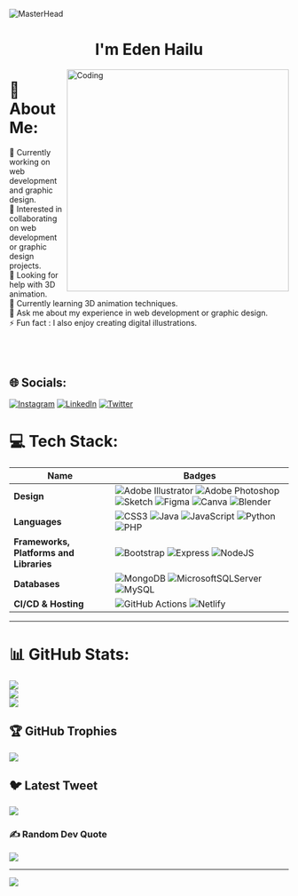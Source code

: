 ![MasterHead](https://user-images.githubusercontent.com/99312832/229244240-b3517b73-78f2-4c66-975d-dabfa36bb75c.png)
<h1 align="center">I'm Eden Hailu </h1>

<img align= "right" alt="Coding" width="400" src="https://media.giphy.com/media/hpXdHPfFI5wTABdDx9/giphy.gif">

# 💫 About Me:
🔭 Currently working on web development and graphic design.<br>👯 Interested in collaborating on web development or graphic design projects.<br>🤝 Looking for help with 3D animation.<br>🌱 Currently learning 3D animation techniques.<br>💬 Ask me about my experience in web development or graphic design.<br>⚡ Fun fact : I also enjoy creating digital illustrations.<br><br><br><br>


## 🌐 Socials:
[![Instagram](https://img.shields.io/badge/Instagram-%23E4405F.svg?logo=Instagram&logoColor=white)](https://instagram.com/ha_edu) [![LinkedIn](https://img.shields.io/badge/LinkedIn-%230077B5.svg?logo=linkedin&logoColor=white)](https://linkedin.com/in/eden-hailu222) [![Twitter](https://img.shields.io/badge/Twitter-%231DA1F2.svg?logo=Twitter&logoColor=white)](https://twitter.com/EduHa4) 

# 💻 Tech Stack:
Name | Badges
--- | --- 
**Design**  |  ![Adobe Illustrator](https://img.shields.io/badge/adobeillustrator-%23FF9A00.svg?style=for-the-badge&logo=adobeillustrator&logoColor=white) ![Adobe Photoshop](https://img.shields.io/badge/adobephotoshop-%2331A8FF.svg?style=for-the-badge&logo=adobephotoshop&logoColor=white) ![Sketch](https://img.shields.io/badge/Sketch-FFB387?style=for-the-badge&logo=sketch&logoColor=black) ![Figma](https://img.shields.io/badge/figma-%23F24E1E.svg?style=for-the-badge&logo=figma&logoColor=white) ![Canva](https://img.shields.io/badge/Canva-%2300C4CC.svg?style=for-the-badge&logo=Canva&logoColor=white) ![Blender](https://img.shields.io/badge/blender-%23F5792A.svg?style=for-the-badge&logo=blender&logoColor=white) 
**Languages**  |  ![CSS3](https://img.shields.io/badge/css3-%231572B6.svg?style=for-the-badge&logo=css3&logoColor=white) ![Java](https://img.shields.io/badge/java-%23ED8B00.svg?style=for-the-badge&logo=java&logoColor=white) ![JavaScript](https://img.shields.io/badge/javascript-%23323330.svg?style=for-the-badge&logo=javascript&logoColor=%23F7DF1E) ![Python](https://img.shields.io/badge/python-3670A0?style=for-the-badge&logo=python&logoColor=ffdd54) ![PHP](https://img.shields.io/badge/php-%23777BB4.svg?style=for-the-badge&logo=php&logoColor=white)
**Frameworks, Platforms and Libraries** | ![Bootstrap](https://img.shields.io/badge/bootstrap-%23563D7C.svg?style=for-the-badge&logo=bootstrap&logoColor=white) ![Express](https://img.shields.io/badge/Express-000?style=for-the-badge&logo=express&logoColor=white) ![NodeJS](https://img.shields.io/badge/node.js-6DA55F?style=for-the-badge&logo=node.js&logoColor=white)
**Databases**  | ![MongoDB](https://img.shields.io/badge/MongoDB-%234ea94b.svg?style=for-the-badge&logo=mongodb&logoColor=white) ![MicrosoftSQLServer](https://img.shields.io/badge/Microsoft%20SQL%20Sever-CC2927?style=for-the-badge&logo=microsoft%20sql%20server&logoColor=white) ![MySQL](https://img.shields.io/badge/mysql-%2300f.svg?style=for-the-badge&logo=mysql&logoColor=white)
 **CI/CD & Hosting**   | ![GitHub Actions](https://img.shields.io/badge/github%20actions-%232671E5.svg?style=for-the-badge&logo=githubactions&logoColor=white) ![Netlify](https://img.shields.io/badge/netlify-%23000000.svg?style=for-the-badge&logo=netlify&logoColor=#00C7B7) 

</p>
<hr>

# 📊 GitHub Stats:
![](https://github-readme-stats.vercel.app/api?username=eden1014&theme=dark&hide_border=false&include_all_commits=false&count_private=false)<br/>
![](https://github-readme-streak-stats.herokuapp.com/?user=eden1014&theme=dark&hide_border=false)<br/>
![](https://github-readme-stats.vercel.app/api/top-langs/?username=eden1014&theme=dark&hide_border=false&include_all_commits=false&count_private=false&layout=compact)

## 🏆 GitHub Trophies
![](https://github-profile-trophy.vercel.app/?username=eden1014&theme=radical&no-frame=false&no-bg=false&margin-w=4)

## 🐦 Latest Tweet
[![](https://gtce.itsvg.in/api?username=EduHa4)](https://github.com/VishwaGauravIn/github-twitter-card-embed)

### ✍️ Random Dev Quote
![](https://quotes-github-readme.vercel.app/api?type=horizontal&theme=radical)

---
[![](https://visitcount.itsvg.in/api?id=eden1014&icon=2&color=12)](https://visitcount.itsvg.in)

<!-- Proudly created with GPRM ( https://gprm.itsvg.in ) -->
